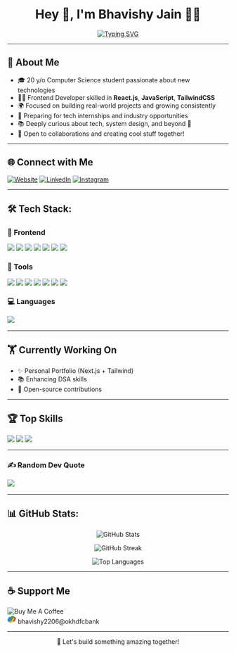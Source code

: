 <!-- Background image -->
<p align="center">
</p>

<!-- Hero text -->
<h1 align="center">Hey 👋, I'm Bhavishy Jain 👨‍💻</h1>

<!-- Typing text -->
<p align="center">
  <a href="https://git.io/typing-svg">
    <img src="https://readme-typing-svg.herokuapp.com?font=Fira+Code&pause=1000&color=F7F7F7&center=true&vCenter=true&width=700&lines=Tech+Enthusiast+🔥;Frontend+Developer+%7C+React.js+%7C+JavaScript;Building+cool+projects+🚀;Open+to+Internships+🚀+and+Collabs" alt="Typing SVG" />
  </a>
</p>


---

## 💫 About Me
- 🎓 20 y/o Computer Science student passionate about new technologies
- 👨‍💻 Frontend Developer skilled in **React.js**, **JavaScript**, **TailwindCSS**
- 🌍 Focused on building real-world projects and growing consistently
- 💼 Preparing for tech internships and industry opportunities
- 📚 Deeply curious about tech, system design, and beyond 🚀
- 🤝 Open to collaborations and creating cool stuff together!

---

## 🌐 Connect with Me
[![Website](https://img.shields.io/badge/Website-000000?style=for-the-badge&logo=About.me&logoColor=white)](https://bhavishyjain.com)
[![LinkedIn](https://img.shields.io/badge/LinkedIn-%230077B5.svg?style=for-the-badge&logo=linkedin&logoColor=white)](https://linkedin.com/in/bhavishyjain)
[![Instagram](https://img.shields.io/badge/Instagram-%23E4405F.svg?style=for-the-badge&logo=Instagram&logoColor=white)](https://instagram.com/_bhavishyjain_)

---

## 🛠️ Tech Stack:

### 🚀 Frontend
<p>
  <img src="https://img.shields.io/badge/React-%2320232a.svg?style=for-the-badge&logo=react&logoColor=%2361DAFB" />
  <img src="https://img.shields.io/badge/Next.js-000000?style=for-the-badge&logo=nextdotjs&logoColor=white" />
  <img src="https://img.shields.io/badge/JavaScript-%23323330.svg?style=for-the-badge&logo=javascript&logoColor=%23F7DF1E" />
  <img src="https://img.shields.io/badge/HTML5-%23E34F26.svg?style=for-the-badge&logo=html5&logoColor=white" />
  <img src="https://img.shields.io/badge/CSS3-%231572B6.svg?style=for-the-badge&logo=css3&logoColor=white" />
  <img src="https://img.shields.io/badge/TailwindCSS-%2338B2AC.svg?style=for-the-badge&logo=tailwind-css&logoColor=white" />
  <img src="https://img.shields.io/badge/Bootstrap-%23563D7C.svg?style=for-the-badge&logo=bootstrap&logoColor=white" />
</p>

### 🧰 Tools
<p>
  <img src="https://img.shields.io/badge/Git-%23F05033.svg?style=for-the-badge&logo=git&logoColor=white" />
  <img src="https://img.shields.io/badge/GitHub-%23121011.svg?style=for-the-badge&logo=github&logoColor=white" />
  <img src="https://img.shields.io/badge/Vercel-000000?style=for-the-badge&logo=vercel&logoColor=white" />
  <img src="https://img.shields.io/badge/VS%20Code-%23007ACC.svg?style=for-the-badge&logo=visual-studio-code&logoColor=white" />
  <img src="https://img.shields.io/badge/Figma-%23F24E1E.svg?style=for-the-badge&logo=figma&logoColor=white" />
  <img src="https://img.shields.io/badge/Canva-%2300C4CC.svg?style=for-the-badge&logo=canva&logoColor=white" />
  <img src="https://img.shields.io/badge/Postman-FF6C37?style=for-the-badge&logo=postman&logoColor=white" />
</p>

### 💻 Languages
<p>
  <img src="https://img.shields.io/badge/C-%2300599C.svg?style=for-the-badge&logo=c&logoColor=white" />
</p>

---

## 🏋️ Currently Working On
- ✨ Personal Portfolio (Next.js + Tailwind)
- 📚 Enhancing DSA skills
- 🤝 Open-source contributions

---

## 🏆 Top Skills
<p>
  <img src="https://img.shields.io/badge/React-Expert-blue?style=flat-square&logo=react" />
  <img src="https://img.shields.io/badge/JavaScript-Advanced-yellow?style=flat-square&logo=javascript" />
  <img src="https://img.shields.io/badge/TailwindCSS-Pro-blue?style=flat-square&logo=tailwindcss" />
</p>

---

### ✍️ Random Dev Quote
![](https://quotes-github-readme.vercel.app/api?type=horizontal&theme=radical)

---

## 📊 GitHub Stats:
<p align="center">
  <img src="https://github-readme-stats.vercel.app/api?username=bhavishyjain&theme=radical&hide_border=false&include_all_commits=true&count_private=true" alt="GitHub Stats" />
</p>

<p align="center">
  <img src="https://github-readme-streak-stats.herokuapp.com/?user=bhavishyjain&theme=radical&hide_border=false" alt="GitHub Streak" />
</p>

<p align="center">
  <img src="https://github-readme-stats.vercel.app/api/top-langs/?username=bhavishyjain&theme=radical&hide_border=false&layout=compact" alt="Top Languages" />
</p>

---

## ☕ Support Me
<p>
    <img src="https://cdn.buymeacoffee.com/buttons/v2/default-yellow.png" alt="Buy Me A Coffee" width="200" />
    <br>
    <img src="assets/gpay.png" height="20"> bhavishy2206@okhdfcbank
</p>

---

<!-- Footer -->
<p align="center">
  🚀 Let's build something amazing together!
</p>